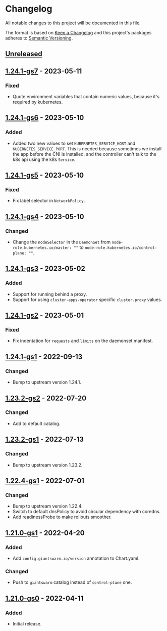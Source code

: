 # Changelog

All notable changes to this project will be documented in this file.

The format is based on [Keep a Changelog](http://keepachangelog.com/en/1.0.0/)
and this project's packages adheres to [Semantic Versioning](http://semver.org/spec/v2.0.0.html).

## [Unreleased]

## [1.24.1-gs7] - 2023-05-11

### Fixed

- Quote environment variables that contain numeric values, because it's required by kubernetes.

## [1.24.1-gs6] - 2023-05-10

### Added

- Added two new values to set `KUBERNETES_SERVICE_HOST` and `KUBERNETES_SERVICE_PORT`. This is needed because sometimes we install the app before the CNI is installed, and the controller can't talk to the k8s api using the k8s `Service`.

## [1.24.1-gs5] - 2023-05-10

### Fixed

- Fix label selector in `NetworkPolicy`.

## [1.24.1-gs4] - 2023-05-10

### Changed

- Change the `nodeSelector` in the `DaemonSet` from `node-role.kubernetes.io/master: ""` to `node-role.kubernetes.io/control-plane: ""`.

## [1.24.1-gs3] - 2023-05-02

### Added

- Support for running behind a proxy.
- Support for using `cluster-apps-operator` specific `cluster.proxy` values.

## [1.24.1-gs2] - 2023-05-01

### Fixed

- Fix indentation for `requests` and `limits` on the daemonset manifest.

## [1.24.1-gs1] - 2022-09-13

### Changed

- Bump to upstream version 1.24.1.

## [1.23.2-gs2] - 2022-07-20

### Changed

- Add to default catalog.

## [1.23.2-gs1] - 2022-07-13

### Changed

- Bump to upstream version 1.23.2.

## [1.22.4-gs1] - 2022-07-01

### Changed

- Bump to upstream version 1.22.4.
- Switch to default dnsPolicy to avoid circular dependency with coredns.
- Add readinessProbe to make rollouts smoother.

## [1.21.0-gs1] - 2022-04-20

### Added

- Add `config.giantswarm.io/version` annotation to Chart.yaml.

### Changed

- Push to `giantswarm` catalog instead of `control-plane` one.

## [1.21.0-gs0] - 2022-04-11

### Added

- Initial release.

[Unreleased]: https://github.com/giantswarm/aws-cloud-controller-manager-app/compare/v1.24.1-gs7...HEAD
[1.24.1-gs7]: https://github.com/giantswarm/aws-cloud-controller-manager-app/compare/v1.24.1-gs6...v1.24.1-gs7
[1.24.1-gs6]: https://github.com/giantswarm/aws-cloud-controller-manager-app/compare/v1.24.1-gs5...v1.24.1-gs6
[1.24.1-gs5]: https://github.com/giantswarm/aws-cloud-controller-manager-app/compare/v1.24.1-gs4...v1.24.1-gs5
[1.24.1-gs4]: https://github.com/giantswarm/aws-cloud-controller-manager-app/compare/v1.24.1-gs3...v1.24.1-gs4
[1.24.1-gs3]: https://github.com/giantswarm/aws-cloud-controller-manager-app/compare/v1.24.1-gs2...v1.24.1-gs3
[1.24.1-gs2]: https://github.com/giantswarm/aws-cloud-controller-manager-app/compare/v1.24.1-gs1...v1.24.1-gs2
[1.24.1-gs1]: https://github.com/giantswarm/aws-cloud-controller-manager-app/compare/v1.23.2-gs2...v1.24.1-gs1
[1.23.2-gs2]: https://github.com/giantswarm/aws-cloud-controller-manager-app/compare/v1.23.2-gs1...v1.23.2-gs2
[1.23.2-gs1]: https://github.com/giantswarm/aws-cloud-controller-manager-app/compare/v1.22.4-gs1...v1.23.2-gs1
[1.22.4-gs1]: https://github.com/giantswarm/aws-cloud-controller-manager-app/compare/v1.21.0-gs1...v1.22.4-gs1
[1.21.0-gs1]: https://github.com/giantswarm/aws-cloud-controller-manager-app/compare/v1.21.0-gs0...v1.21.0-gs1
[1.21.0-gs0]: https://github.com/giantswarm/aws-cloud-controller-manager-app/compare/v0.0.0...v1.21.0-gs0
